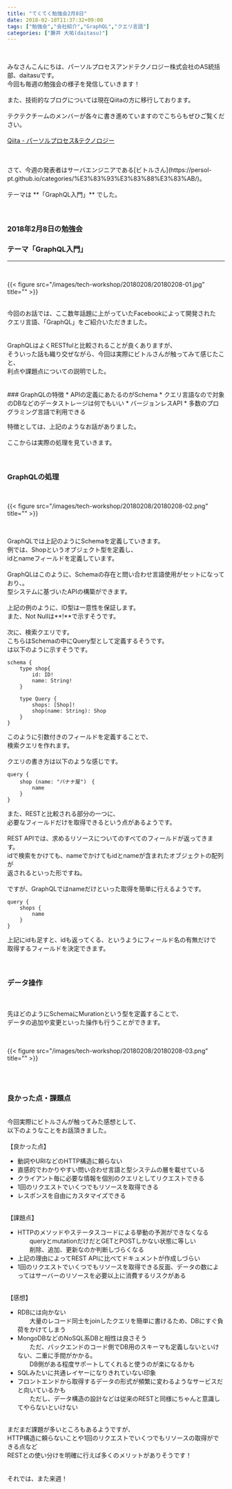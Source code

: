```yaml
---
title: "てくてく勉強会2月8日"
date: 2018-02-10T11:37:32+09:00
tags: ["勉強会","会社紹介","GraphQL","クエリ言語"]
categories: ["藤井 大祐(daitasu)"]
---
```


<br>

みなさんこんにちは、パーソルプロセスアンドテクノロジー株式会社のAS統括部、daitasuです。<br>
今回も毎週の勉強会の様子を発信していきます！<br>
<br>
また、技術的なブログについては現在Qiitaの方に移行しております。<br>
<br>
テクテクチームのメンバーが各々に書き進めていますのでこちらもぜひご覧ください。<br>
<br>
[Qiita - パーソルプロセス&テクノロジー](https://qiita.com/organizations/persol-pt)<br>
<br>

<br>
さて、今週の発表者はサーバエンジニアである[ビトルさん](https://persol-pt.github.io/categories/%E3%83%93%E3%83%88%E3%83%AB/)。<br>
<br>
テーマは **「GraphQL入門」** でした。<br>
<br>
<br>

### 2018年2月8日の勉強会　
### テーマ「GraphQL入門」
---

<br>

{{< figure src="/images/tech-workshop/20180208/20180208-01.jpg" title="" >}}<br>

<br>
今回のお話では、ここ数年話題に上がっていたFacebookによって開発された<br>
クエリ言語、「GraphQL」をご紹介いただきました。<br>
<br>
<br>
GraphQLはよくRESTfulと比較されることが良くありますが、<br>
そういった話も織り交ぜながら、今回は実際にビトルさんが触ってみて感じたこと、<br>
利点や課題点についての説明でした。<br>
<br>
<br>
### GraphQLの特徴
* APIの定義にあたるのがSchema
* クエリ言語なので対象のDBなどのデータストレージは何でもいい
* バージョンレスAPI
* 多数のプログラミング言語で利用できる

特徴としては、上記のようなお話がありました。<br>
<br>
ここからは実際の処理を見ていきます。<br>
<br>
<br>

### GraphQLの処理
<br>

{{< figure src="/images/tech-workshop/20180208/20180208-02.png" title="" >}}<br>

<br>

GraphQLでは上記のようにSchemaを定義していきます。<br>
例では、Shopというオブジェクト型を定義し、<br>
idとnameフィールドを定義しています。<br>
<br>
GraphQLはこのように、Schemaの存在と問い合わせ言語使用がセットになっており、。<br>
型システムに基づいたAPIの構築ができます。<br>
<br>
上記の例のように、ID型は一意性を保証します。<br>
また、Not Nullは**!**で示すそうです。<br>
<br>
次に、検索クエリです。<br>
こちらはSchemaの中にQuery型として定義するそうです。<br>
は以下のように示すそうです。<br>

```
schema {
    type shop{
        id: ID!
        name: String!
    }

    type Query {
        shops: [Shop]!
        shop(name: String): Shop
    }
}
```

このように引数付きのフィールドを定義することで、<br>
検索クエリを作れます。<br>
<br>
クエリの書き方は以下のような感じです。<br>

```
query {
    shop (name: "バナナ屋")　{
        name
    }
}
```

また、RESTと比較される部分の一つに、<br>
必要なフィールドだけを取得できるという点があるようです。<br>
<br>
REST APIでは、求めるリソースについてのすべてのフィールドが返ってきます。<br>
idで検索をかけても、nameでかけてもidとnameが含まれたオブジェクトの配列が<br>
返されるといった形ですね。<br>
<br>
ですが、GraphQLではnameだけといった取得を簡単に行えるようです。<br>

```
query {
    shops {
        name
    }
}
```

上記にidも足すと、idも返ってくる、というようにフィールド名の有無だけで<br>
取得するフィールドを決定できます。<br>
<br>
<br>
### データ操作
<br><br>
先ほどのようにSchemaにMurationという型を定義することで、<br>
データの追加や変更といった操作も行うことができます。<br>
<br>
<br>

{{< figure src="/images/tech-workshop/20180208/20180208-03.png" title="" >}}<br>

<br>
<br>

### 良かった点・課題点
<br>
今回実際にビトルさんが触ってみた感想として、<br>
以下のようなことをお話頂きました。<br>
<br>
【良かった点】<br>

* 動詞やURIなどのHTTP構造に頼らない
* 直感的でわかりやすい問い合わせ言語と型システムの層を載せている
* クライアント毎に必要な情報を個別のクエリとしてリクエストできる
* 1回のリクエストでいくつでもリソースを取得できる
* レスポンスを自由にカスタマイズできる

<br>
【課題点】<br>

* HTTPのメソッドやステータスコードによる挙動の予測ができなくなる<br>
　　queryとmutationだけだとGETとPOSTしかない状態に等しい<br>
　　削除、追加、更新なのか判断しづらくなる
* 上記の理由によってREST APIに比べてドキュメントが作成しづらい
* 1回のリクエストでいくつでもリソースを取得できる反面、データの数によってはサーバーのリソースを必要以上に消費するリスクがある

<br>
【感想】<br>

* RDBには向かない<br>
　　大量のレコード同士をjoinしたクエリを簡単に書けるため、DBにすぐ負荷をかけてしまう
* MongoDBなどのNoSQL系DBと相性は良さそう<br>
　　ただ、バックエンドのコード側でDB用のスキーマも定義しないといけない、二重に手間がかかる。<br>
　　DB側がある程度サポートしてくれると使うのが楽になるかも
* SQLみたいに共通レイヤーになりきれていない印象
* フロントエンドから取得するデータの形式が頻繁に変わるようなサービスだと向いているかも<br>
　　ただし、データ構造の設計などは従来のRESTと同様にちゃんと意識してやらないといけない

<br>
まだまだ課題が多いところもあるようですが、<br>
HTTP構造に頼らないことや1回のリクエストでいくつでもリソースの取得ができる点など<br>
RESTとの使い分けを明確に行えば多くのメリットがありそうです！<br>
<br><br>
それでは、また来週！
<br><br><br><br>